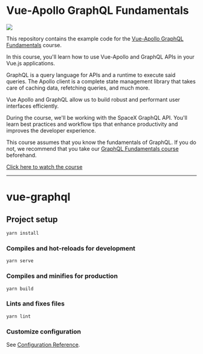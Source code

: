 # Vue-Apollo GraphQL Fundamentals

[![](https://vueschool.io/media/e256afbe4cfb56f8e3df32d2550d6823/vueschool_vue-apollo-graphql-fundamentals-course.jpg)](https://vueschool.io/courses/vue-apollo-graphql-fundamentals)

This repository contains the example code for the [Vue-Apollo GraphQL Fundamentals](https://vueschool.io/courses/vue-apollo-graphql-fundamentals) course.

In this course, you'll learn how to use Vue-Apollo and GraphQL APIs in your Vue.js applications.

GraphQL is a query language for APIs and a runtime to execute said queries. The Apollo client is a complete state management library that takes care of caching data, refetching queries, and much more.

Vue Apollo and GraphQL allow us to build robust and performant user interfaces efficiently.

During the course, we'll be working with the SpaceX GraphQL API. You'll learn best practices and workflow tips that enhance productivity and improves the developer experience.


This course assumes that you know the fundamentals of GraphQL. If you do not, we recommend that you take our [GraphQL Fundamentals course](https://vueschool.io/courses/learn-graphql-fundamentals) beforehand.

[Click here to watch the course](https://vueschool.io/courses/vue-apollo-graphql-fundamentals)

---

# vue-graphql

## Project setup
```
yarn install
```

### Compiles and hot-reloads for development
```
yarn serve
```

### Compiles and minifies for production
```
yarn build
```

### Lints and fixes files
```
yarn lint
```

### Customize configuration
See [Configuration Reference](https://cli.vuejs.org/config/).
